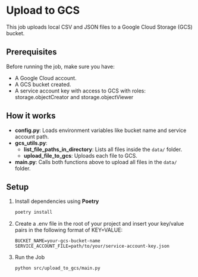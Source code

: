 # Upload to GCS

This job uploads local CSV and JSON files to a Google Cloud Storage (GCS) bucket.  

## Prerequisites

Before running the job, make sure you have:

- A Google Cloud account.
- A GCS bucket created.
- A service account key with access to GCS with roles: storage.objectCreator and storage.objectViewer

## How it works

- **config.py**: Loads environment variables like bucket name and service account path.
- **gcs_utils.py**:  
  - **list_file_paths_in_directory**: Lists all files inside the `data/` folder.  
  - **upload_file_to_gcs**: Uploads each file to GCS.
- **main.py**: Calls both functions above to upload all files in the `data/` folder.

## Setup

1. Install dependencies using **Poetry**
   ```bash
   poetry install

2. Create a .env file in the root of your project and insert your key/value pairs in the following format of KEY=VALUE:
    ```.env
    BUCKET_NAME=your-gcs-bucket-name
    SERVICE_ACCOUNT_FILE=path/to/your/service-account-key.json

3. Run the Job
   ```bash
   python src/upload_to_gcs/main.py
